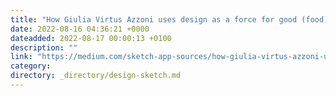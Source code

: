 ```yaml
---
title: "How Giulia Virtus Azzoni uses design as a force for good (food)"
date: 2022-08-16 04:36:21 +0000
dateadded: 2022-08-17 00:00:13 +0100
description: ""
link: "https://medium.com/sketch-app-sources/how-giulia-virtus-azzoni-uses-design-as-a-force-for-good-food-789edc0fc1f1?source=rss----d23119b14977---4"
category:
directory: _directory/design-sketch.md
---
```

